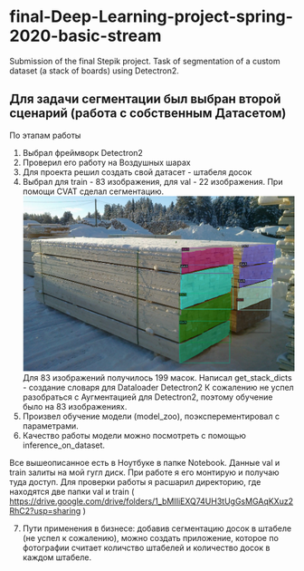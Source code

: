 # final-Deep-Learning-project-spring-2020-basic-stream
Submission of the final Stepik project. Task of segmentation of a custom dataset (a stack of boards) using Detectron2.

## Для задачи сегментации был выбран второй сценарий (работа с собственным Датасетом)
По этапам работы
1. Выбрал фреймворк Detectron2
2. Проверил его работу на Воздушных шарах
3. Для проекта решил создать свой датасет - штабеля досок
4. Выбрал для train - 83 изображения, для val - 22 изображения. При помощи CVAT сделал сегментацию.
![alt text](https://github.com/nik150271/final-Deep-Learning-project-spring-2020-basic-stream/blob/master/Img/stack-segmentation.jpg)
Для 83 изображений получилось 199 масок.
Написал get_stack_dicts - создание словаря для Dataloader Detectron2
К сожалению не успел разобраться с Аугментацией для Detectron2, поэтому обучение было на 83 изображениях.
5. Произвел обучение модели (model_zoo), поэксперементировал с параметрами.
6. Качество работы модели можно посмотреть с помощью inference_on_dataset.

Все вышеописанное есть в Ноутбуке в папке Notebook.
Данные val и train залиты на мой гугл диск. При работе я его монтирую и получаю туда доступ.
Для проверки работы я расшарил директорию, где находятся две папки val и train ( https://drive.google.com/drive/folders/1_bMIIiEXQ74UH3tUgGsMGAqKXuz2RhC2?usp=sharing )

7. Пути применения в бизнесе: добавив сегментацию досок в штабеле (не успел к сожалению), можно создать приложение, которое по фотографии считает количство штабелей и количество досок в каждом штабеле.
